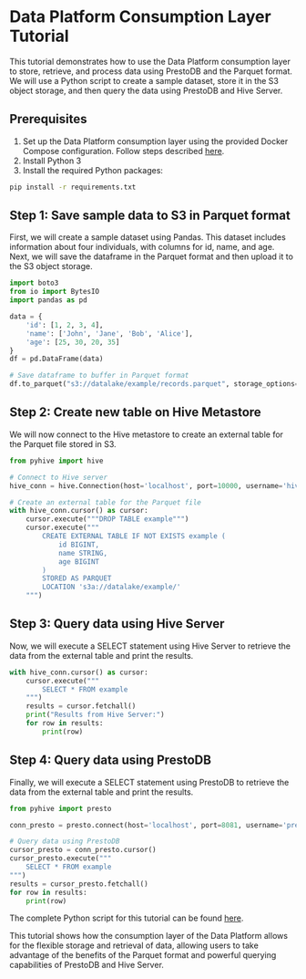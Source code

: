 # Data Platform Consumption Layer Tutorial
This tutorial demonstrates how to use the Data Platform consumption layer to store, retrieve, and process data using
PrestoDB and the Parquet format. We will use a Python script to create a sample dataset, store it in the S3 object storage,
and then query the data using PrestoDB and Hive Server.

## Prerequisites
1. Set up the Data Platform consumption layer using the provided Docker Compose configuration. Follow steps described [here](https://github.com/rubensmabueno/consumption-layer/blob/main/README.md#setup).
2. Install Python 3
3. Install the required Python packages:

```bash
pip install -r requirements.txt
```

## Step 1: Save sample data to S3 in Parquet format
First, we will create a sample dataset using Pandas. This dataset includes information about four individuals, with columns for id, name, and age. Next, we will save the dataframe in the Parquet format and then upload it to the S3 object storage.

```python
import boto3
from io import BytesIO
import pandas as pd

data = {
    'id': [1, 2, 3, 4],
    'name': ['John', 'Jane', 'Bob', 'Alice'],
    'age': [25, 30, 20, 35]
}
df = pd.DataFrame(data)

# Save dataframe to buffer in Parquet format
df.to_parquet("s3://datalake/example/records.parquet", storage_options={'endpoint_url': 'http://localhost:4566'})
```

## Step 2: Create new table on Hive Metastore
We will now connect to the Hive metastore to create an external table for the Parquet file stored in S3.

```python
from pyhive import hive

# Connect to Hive server
hive_conn = hive.Connection(host='localhost', port=10000, username='hive', database='default')

# Create an external table for the Parquet file
with hive_conn.cursor() as cursor:
    cursor.execute("""DROP TABLE example""")
    cursor.execute("""
        CREATE EXTERNAL TABLE IF NOT EXISTS example (
            id BIGINT,
            name STRING,
            age BIGINT
        )
        STORED AS PARQUET
        LOCATION 's3a://datalake/example/'
    """)
```

## Step 3: Query data using Hive Server
Now, we will execute a SELECT statement using Hive Server to retrieve the data from the external table and print the results.

```python
with hive_conn.cursor() as cursor:
    cursor.execute("""
        SELECT * FROM example
    """)
    results = cursor.fetchall()
    print("Results from Hive Server:")
    for row in results:
        print(row)
```

## Step 4: Query data using PrestoDB
Finally, we will execute a SELECT statement using PrestoDB to retrieve the data from the external table and print the results.

```python
from pyhive import presto

conn_presto = presto.connect(host='localhost', port=8081, username='presto', catalog='hive', schema='default')

# Query data using PrestoDB
cursor_presto = conn_presto.cursor()
cursor_presto.execute("""
    SELECT * FROM example
""")
results = cursor_presto.fetchall()
for row in results:
    print(row)
```

The complete Python script for this tutorial can be found [here](https://github.com/rubensmabueno/consumption-layer/blob/main/tutorials/consumption-layer-tutorial.py).

This tutorial shows how the consumption layer of the Data Platform allows for the flexible storage and retrieval of data, allowing users to take advantage of the benefits of the Parquet format and powerful querying capabilities of PrestoDB and Hive Server.